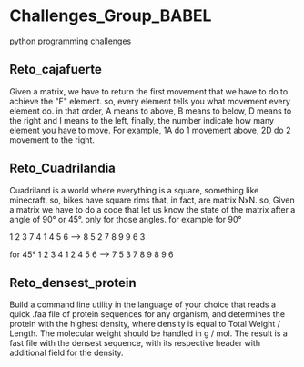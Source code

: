# Challenges_Group_BABEL
python programming challenges

## Reto_cajafuerte
Given a matrix, we have to return the first movement that we have to do to achieve the "F" element. so, every element tells you what movement every element do.
in that order, A means to above, B means to below, D means to the right and I means to the left, finally, the number indicate how many element you have to move. For example, 1A do 1 movement above, 2D do 2 movement to the right.

## Reto_Cuadrilandia
Cuadriland is a world where everything is a square, something like minecraft, so, bikes have square rims that, in fact, are matrix NxN. so, Given a matrix we have to do a code that let us know the state of the matrix after a angle of 90° or 45°. only for those angles. for example for 90°

1 2 3      7 4 1
4 5 6  --> 8 5 2 
7 8 9      9 6 3

for 45° 
1 2 3     4 1 2
4 5 6 --> 7 5 3
7 8 9     8 9 6

## Reto_densest_protein
Build a command line utility in the language of your choice that reads a quick .faa file of protein sequences for any organism, and determines the protein with the highest density, where density is equal to Total Weight / Length. The molecular weight should be handled in g / mol. The result is a fast file with the densest sequence, with its respective header with additional field for the density.
